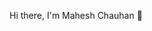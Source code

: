 Hi there, I'm Mahesh Chauhan 👋

<!--
**maheshmechengg/maheshmechengg** is a ✨ _special_ ✨ repository because its `README.md` (this file) appears on your GitHub profile.

Here are some ideas to get you started:

- 🔭 I’m currently working on NLP Specialized tasks for Call classifications using state of the Art models
- 🌱 I’m currently learning MLOps, OpenCV utilization for basic tasks
- 👯 I’m looking to collaborate on Computer vision
- 🤔 I’m looking for help with ...
- 💬 Ask me about ...
- 📫 How to reach me:
⦿ Follow me on https://www.kaggle.com/maheshmec🌐
⦿ Connect with me on https://www.linkedin.com/in/mahesh-chauhan-229b6512/ 👨🏻‍💻
⦿ Shoot Me an maheshmechenggi@gmail.com 💌
- 😄 Pronouns: ...
- ⚡ Fun fact: ...
-->
